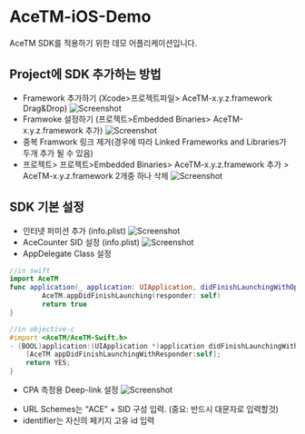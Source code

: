 # AceTM-iOS-Demo
AceTM SDK를 적용하기 위한 데모 어플리케이션입니다.

## Project에 SDK 추가하는 방법  
* Framework 추가하기 (Xcode>프로젝트파일> AceTM-x.y.z.framework Drag&Drop)
![Screenshot](https://github.com/nhndnt/AceTM-iOS-Demo/blob/master/images/README1.png)
* Framwoke 설정하기 (프로젝트>Embedded Binaries> AceTM-x.y.z.framework 추가)
![Screenshot](https://github.com/nhndnt/AceTM-iOS-Demo/blob/master/images/README2.png)
* 중복 Framwork 링크 제거(경우에 따라 Linked Frameworks and Libraries가 두개 추가 될 수 있음)
* 프로젝트> 프로젝트>Embedded Binaries> AceTM-x.y.z.framework 추가 > AceTM-x.y.z.framework 2개중 하나 삭제
![Screenshot](https://github.com/nhndnt/AceTM-iOS-Demo/blob/master/images/README3.png)
## SDK 기본 설정 
* 인터넷 퍼미션 추가 (info.plist)
![Screenshot](https://github.com/nhndnt/AceTM-iOS-Demo/blob/master/images/README5.png)
* AceCounter SID 설정 (info.plist)
![Screenshot](https://github.com/nhndnt/AceTM-iOS-Demo/blob/master/images/README6.png)
* AppDelegate Class 설정
``` swift
//in swift
import AceTM
func application(_ application: UIApplication, didFinishLaunchingWithOptions launchOptions: [UIApplicationLaunchOptionsKey: Any]?) -> Bool {
        AceTM.appDidFinishLaunching(responder: self)
        return true
}
```
``` objective-c
//in objective-c
#import <AceTM/AceTM-Swift.h>
- (BOOL)application:(UIApplication *)application didFinishLaunchingWithOptions:(NSDictionary *)launchOptions {
    [AceTM appDidFinishLaunchingWithResponder:self];
    return YES;
}
```
* CPA 측정용 Deep-link 설정
![Screenshot](https://github.com/nhndnt/AceTM-iOS-Demo/blob/master/images/README7.png)
- URL Schemes는 “ACE” + SID  구성 입력. (중요: 반드시 대문자로 입력할것)
- identifier는 자신의 페키지 고유 id 입력
